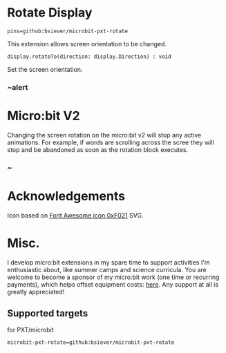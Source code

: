 # Rotate Display

```package
pins=github:bsiever/microbit-pxt-rotate
```

This extension allows screen orientation to be changed. 


```sig
display.rotateTo(direction: display.Direction) : void
```

Set the screen orientation.

### ~alert

# Micro:bit V2 

Changing the screen rotation on the micro:bit v2 will stop any active animations. For example, if words are scrolling across the scree they will stop and be abandoned as soon as the rotation block executes. 

### ~



# Acknowledgements 

Icon based on [Font Awesome icon 0xF021](https://www.iconfinder.com/search?q=f021) SVG.

# Misc. 

I develop micro:bit extensions in my spare time to support activities I'm enthusiastic about, like summer camps and science curricula.  You are welcome to become a sponsor of my micro:bit work (one time or recurring payments), which helps offset equipment costs: [here](https://github.com/sponsors/bsiever). Any support at all is greatly appreciated!

## Supported targets

for PXT/microbit

```package
microbit-pxt-rotate=github:bsiever/microbit-pxt-rotate
```

<script src="https://makecode.com/gh-pages-embed.js"></script>
<script>makeCodeRender("{{ site.makecode.home_url }}", "{{ site.github.owner_name }}/{{ site.github.repository_name }}");</script>